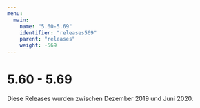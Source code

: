 ```yaml
---
menu:
  main:
    name: "5.60-5.69"
    identifier: "releases569"
    parent: "releases"
    weight: -569
---
```


# 5.60 - 5.69

Diese Releases wurden zwischen Dezember 2019 und Juni 2020.

